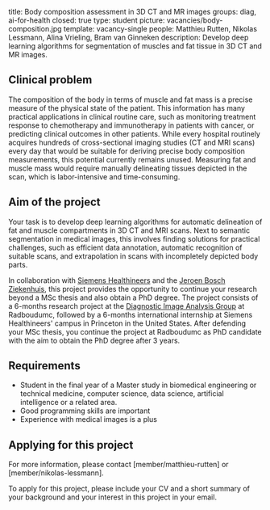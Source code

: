 title: Body composition assessment in 3D CT and MR images
groups: diag, ai-for-health
closed: true
type: student
picture: vacancies/body-composition.jpg
template: vacancy-single
people: Matthieu Rutten, Nikolas Lessmann, Alina Vrieling, Bram van Ginneken
description: Develop deep learning algorithms for segmentation of muscles and fat tissue in 3D CT and MR images.

## Clinical problem
The composition of the body in terms of muscle and fat mass is a precise measure of the physical state of the patient. This information has many practical applications in clinical routine care, such as monitoring treatment response to chemotherapy and immunotherapy in patients with cancer, or predicting clinical outcomes in other patients. While every hospital routinely acquires hundreds of cross-sectional imaging studies (CT and MRI scans) every day that would be suitable for deriving precise body composition measurements, this potential currently remains unused. Measuring fat and muscle mass would require manually delineating tissues depicted in the scan, which is labor-intensive and time-consuming.

## Aim of the project
Your task is to develop deep learning algorithms for automatic delineation of fat and muscle compartments in 3D CT and MRI scans. Next to semantic segmentation in medical images, this involves finding solutions for practical challenges, such as efficient data annotation, automatic recognition of suitable scans, and extrapolation in scans with incompletely depicted body parts.

In collaboration with [Siemens Healthineers](https://www.siemens-healthineers.com/) and the [Jeroen Bosch Ziekenhuis](https://www.jeroenboschziekenhuis.nl/), this project provides the opportunity to continue your research beyond a MSc thesis and also obtain a PhD degree. The project consists of a 6-months research project at the [Diagnostic Image Analysis Group](https://diagnijmegen.nl/) at Radboudumc, followed by a 6-months international internship at Siemens Healthineers' campus in Princeton in the United States. After defending your MSc thesis, you continue the project at Radboudumc as PhD candidate with the aim to obtain the PhD degree after 3 years.

## Requirements
- Student in the final year of a Master study in biomedical engineering or technical medicine, computer science, data science, artificial intelligence or a related area.
- Good programming skills are important
- Experience with medical images is a plus

## Applying for this project
For more information, please contact [member/matthieu-rutten] or [member/nikolas-lessmann].

To apply for this project, please include your CV and a short summary of your background and your interest in this project in your email.

